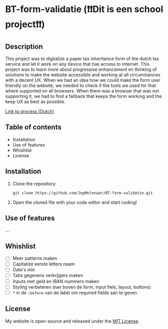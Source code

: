 # BT-form-validatie (❗❗Dit is een school project❗❗)

## Description

This project was to digitalize a paper tax inheritance form of the dutch tax service and let it work on any device that has access to internet. This project was to learn more about progressive enhancement en thinking of solutions to make the website accessible and working at all circumstances with a decent UX. When we had an idea how we could make the form user friendly on the website, we needed to check if the tools we used for that where supported on all browsers. When there was a browser that was not supporting it, we had to find a fallback that keeps the form working and the keep UX as best as possible. 

<!-- Add a nice poster image here at the end of the week, showing off your shiny frontend 📸 -->
<!-- ![Here is a picture of the frontend of my website.](docs/images/shinyFrontEndPictureS1.png  "Shiny frontend picture of my website") -->

[Link to process (Dutch) ](https://github.com/JopMolenaar/BT-form-validatie/blob/main/process.md)
<!-- update when the blog is online -->

## Table of contents

- Installation
- Use of features
- Whishlist
- License

## Installation

1. Clone the repository:

    ```
    git clone https://github.com/JopMolenaar/BT-form-validatie.git
    ```

2. Open the cloned file with your code editor and start coding!


## Use of features

... 

## Whishlist

<!-- - [x] 1/3 input fields moet required zijn, als 1 is ingevuld moet het valid zijn 
- [x] protocol nummer invullen met js als het is ingevuld 
- [x] date's max
- [x] js falbacks if :has() is not working
- [x] alle inputs namen required checken
- [x] placeholder shown fallback
- [x] localstorage function
- [x] postcode validation
- [x] styling form
- [x] js opschonen
- [x] localstorage validation
- [x] bsn valideren -->

- [ ] Meer patterns maken
- [ ] Capitalize eerste letters naam
- [ ] Date's min
- [ ] Tabs gegevens verkrijgers maken
- [ ] Inputs met geld en IBAN nummers maken
- [ ] Styling verbeteren (nav boven de form, input fiels, layout, buttons)
- [ ] `*` in de `:before` van de label om required fields aan te geven

## License

My website is open-source and released under the [MIT License](LICENSE).


<!-- star in span in label en weghalen met css en js -->

<!-- // bouwstenen  op en top maken, 
// scriptje om dingen te showen op bepaalde clicks als progressive enhancement voor als :has() niet werkt -->